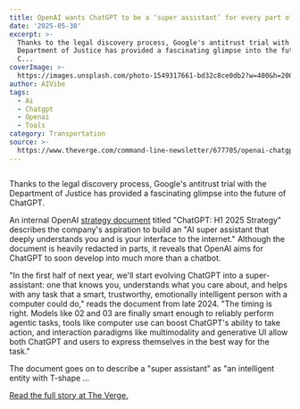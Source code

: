 ```yaml
---
title: OpenAI wants ChatGPT to be a ‘super assistant’ for every part of your life
date: '2025-05-30'
excerpt: >-
  Thanks to the legal discovery process, Google's antitrust trial with the
  Department of Justice has provided a fascinating glimpse into the future of
  C...
coverImage: >-
  https://images.unsplash.com/photo-1549317661-bd32c8ce0db2?w=400&h=200&fit=crop&auto=format
author: AIVibe
tags:
  - Ai
  - Chatgpt
  - Openai
  - Tools
category: Transportation
source: >-
  https://www.theverge.com/command-line-newsletter/677705/openai-chatgpt-super-assistant
---
```


											

						
<figure>

<img alt="" data-caption="" data-portal-copyright="" data-has-syndication-rights="1" src="https://platform.theverge.com/wp-content/uploads/sites/2/chorus/uploads/chorus_asset/file/25461999/STK155_OPEN_AI_CVirginia_A.jpg?quality=90&#038;strip=all&#038;crop=0,0,100,100" />
	<figcaption></figcaption>
</figure>
<p class="has-text-align-none">Thanks to the legal discovery process, Google's antitrust trial with the Department of Justice has provided a fascinating glimpse into the future of ChatGPT.</p>
<p class="has-text-align-none">An internal OpenAI <a href="https://www.justice.gov/atr/media/1397596/dl">strategy document</a> titled "ChatGPT: H1 2025 Strategy" describes the company's aspiration to build an "AI super assistant that deeply understands you and is your interface to the internet." Although the document is heavily redacted in parts, it reveals that OpenAI aims for ChatGPT to soon develop into much more than a chatbot. </p>
<p class="has-text-align-none">"In the first half of next year, we'll start evolving ChatGPT into a super-assistant: one that knows you, understands what you care about, and helps with any task that a smart, trustworthy, emotionally intelligent person with a computer could do," reads the document from late 2024. "The timing is right. Models like 02 and 03 are finally smart enough to reliably perform agentic tasks, tools like computer use can boost ChatGPT's ability to take action, and interaction paradigms like multimodality and generative UI allow both ChatGPT and users to express themselves in the best way for the task."</p>
<p class="has-text-align-none">The document goes on to describe a "super assistant" as "an intelligent entity with T-shape …</p>
<p><a href="https://www.theverge.com/command-line-newsletter/677705/openai-chatgpt-super-assistant">Read the full story at The Verge.</a></p>
						
									
